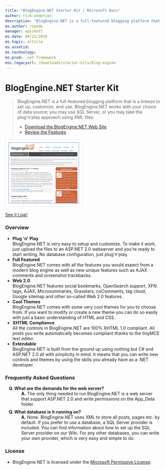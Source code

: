 ```yaml
---
title: "BlogEngine.NET Starter Kit | Microsoft Docs"
author: rick-anderson
description: "BlogEngine.NET is a full-featured blogging platform that is a breeze to set up, customize, and use. BlogEngine.NET works with your choice of data source; you..."
ms.author: riande
manager: wpickett
ms.date: 04/21/2010
ms.topic: article
ms.assetid: 
ms.technology: 
ms.prod: .net-framework
msc.legacyurl: /downloads/starter-kits/blog-engine
---
```

BlogEngine.NET Starter Kit
====================
> BlogEngine.NET is a full-featured blogging platform that is a breeze to set up, customize, and use. BlogEngine.NET works with your choice of data source; you may use SQL Server, or you may take the plug'n'play approach using XML files.
> 
> - [Download the BlogEngine.NET Web Site](http://www.codeplex.com/blogengine/Release/ProjectReleases.aspx)
> - [Review the Features](http://www.dotnetblogengine.net/page/features.aspx)


![BlogEngine.NET](blog-engine/_static/image1.png)

[See it Live!](http://www.dotnetblogengine.net/)


### Overview

- **Plug 'n' Play**  
 BlogEngine.NET is very easy to setup and customize. To make it work, just upload the files to an ASP.NET 2.0 webserver and you're ready to start writing. No database configuration, just plug'n'play.
- **Full Featured**  
 BlogEngine.NET comes with all the features you would expect from a modern blog engine as well as new unique features such as AJAX comments and screenshot trackbacks.
- **Web 2.0**  
 BlogEngine.NET features social bookmarks, OpenSearch support, XFN tags, AJAX, Microsummaries, Gravatars, coComments, tag cloud, Google sitemap and other so-called Web 2.0 features.
- **Cool Themes**  
 BlogEngine.NET comes with some very cool themes for you to choose from. If you want to modify or create a new theme you can do so easily with just a basic understanding of HTML and CSS.
- **XHTML Compliance**  
 All the controls in BlogEngine.NET are 100% XHTML 1.0 compliant. All posts you write automatically becomes compliant thanks to the tinyMCE text editor.
- **Extendable**  
 BlogEngine.NET is built from the ground up using nothing but C# and ASP.NET 2.0 all with simplicity in mind. It means that you can write new controls and themes by using the skills you already have as a .NET developer.

### Frequently Asked Questions

<dl style="margin-left: 12px;"><dt><strong>Q. What are the demands for the web server?</strong></dt><dd><strong>A.</strong> The only thing needed to run BlogEngine.NET is a web server that support ASP.NET 2.0 and write permissions on the App_Data folder.</dd><dt style="margin-top:.6em;"><strong>Q. What database is it running on?</strong></dt><dd><strong>A.</strong> None. BlogEngine.NET uses XML to store all posts, pages etc. by default. If you prefer to use a database, a SQL Server provider is included. You can find information about how to set up the SQL Server provider on our Wiki. For any other databases, you can write your own provider, which is very easy and simple to do.</dd></dl>

### License

- BlogEngine.NET is licensed under the [Microsoft Permissive License](http://www.codeplex.com/blogengine/Project/License.aspx).